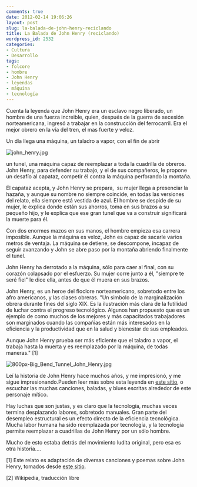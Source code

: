 ```yaml
---
comments: true
date: 2012-02-14 19:06:26
layout: post
slug: la-balada-de-john-henry-reciclando
title: La Balada de John Henry (reciclando)
wordpress_id: 2532
categories:
- Cultura
- Desarrollo
tags:
- folcore
- hombre
- John Henry
- leyendas
- máquina
- tecnología
---
```


Cuenta la leyenda que John Henry era un esclavo negro liberado, un hombre de una fuerza increible, quien, después de la guerra de secesión norteamericana, ingresó a trabajar en la construcción del ferrocarril. Era el mejor obrero en la vía del tren, el mas fuerte y veloz.




Un día llega una máquina, un taladro a vapor, con el fin de abrir


![john_henry.jpg](/images/john_henry.jpg)


un tunel, una máquina capaz de reemplazar a toda la cuadrilla de obreros. John Henry, para defender su trabajo, y el de sus compañeros, le propone un desafío al capataz, competir él contra la máquina perforando la montaña.




El capataz acepta, y John Henry se prepara,  su mujer llega a presenciar la hazaña, y aunque su nombre no siempre coincide, en todas las versiones del relato, ella siempre está vestida de azul. El hombre se despide de su mujer, le explica donde están sus ahorros, toma en sus brazos a su pequeño hijo, y le explica que ese gran tunel que va a construir significará la muerte para él.




Con dos enormes mazos en sus manos, el hombre empieza esa carrera imposible. Aunque la máquina es veloz, John es capaz de sacarle varios metros de ventaja. La máquina se detiene, se descompone, incapaz de seguir avanzando y John se abre paso por la montaña abriendo finalmente el tunel.




John Henry ha derrotado a la máquina, sólo para caer al final, con su corazón colapsado por el esfuerzo. Su mujer corre junto a él, "siempre te seré fiel" le dice ella, antes de que él muera en sus brazos.




[
](http://www.lnds.net/images/800px-Big_Bend_Tunnel_John_Henry.jpg)








John Henry, es un heroe del floclore norteamericano, sobretodo entre los afro americanos, y las clases obreras. "Un simbolo de la marginalización obrera durante fines del siglo XIX. Es la ilustración más clara de la futilidad de luchar contra el progreso tecnológico. Algunos han propuesto que es un ejemplo de como muchos de los mejores y más capacitados trabajadores son marginados cuando las compañias están más interesados en la eficiencia y la productividad que en la salud y bienestar de sus empleados. 




Aunque John Henry prueba ser más eficiente que el taladro a vapor, el trabaja hasta la muerta y es reemplazado por la máquina, de todas maneras." [1]




![800px-Big_Bend_Tunnel_John_Henry.jpg](/images/big_bend_tunnel_john_henry.jpg)




Leí la historia de John Henry hace muchos años, y me impresionó, y me sigue impresionando.Pueden leer más sobre esta leyenda en [este sitio](http://www.ibiblio.org/john_henry/index.html), o escuchar las muchas canciones, baladas, y blues escritas alrededor de este personaje mítico.





Hay luchas que son justas, y es claro que la tecnología, muchas veces termina desplazando labores, sobretodo manuales. Gran parte del desempleo estructural es un efecto directo de la eficiencia tecnológica. Mucha labor humana ha sido reemplazada por tecnología, y la tecnología permite reemplazar a cuadrillas de John Henry por un sólo hombre. 





Mucho de esto estaba detrás del movimiento ludita original, pero esa es otra historia....










[1] Este relato es adaptación de diversas canciones y poemas sobre John Henry, tomados desde [este sitio](http://www.ibiblio.org/john_henry/story1.html).




[2] Wikipedia, traducción libre
